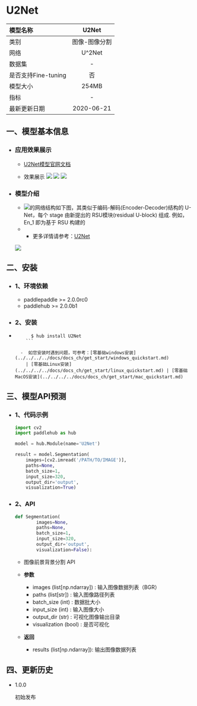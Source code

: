 # U2Net

|模型名称|U2Net|
| :--- | :---: | 
|类别|图像-图像分割|
|网络|U^2Net|
|数据集|-|
|是否支持Fine-tuning|否|
|模型大小|254MB|
|指标|-|
|最新更新日期|2020-06-21|



## 一、模型基本信息

- ### 应用效果展示
    - [U2Net模型官网文档](https://www.paddlepaddle.org.cn/hubdetail?name=U2Net&en_category=ImageSegmentation)

    - 效果展示
    ![](https://ai-studio-static-online.cdn.bcebos.com/4d77bc3a05cf48bba6f67b797978f4cdf10f38288b9645d59393dd85cef58eff)
    ![](https://ai-studio-static-online.cdn.bcebos.com/865b7b6a262b4ce3bbba4a5c0d973d9eea428bc3e8af4f76a1cdab0c04e3dd33)
    ![](https://ai-studio-static-online.cdn.bcebos.com/11c9eba8de6d4316b672f10b285245061821f0a744e441f3b80c223881256ca0)

- ### 模型介绍
    * ![](http://latex.codecogs.com/svg.latex?U^2Net)的网络结构如下图，其类似于编码-解码(Encoder-Decoder)结构的 U-Net，每个 stage 由新提出的 RSU模块(residual U-block) 组成. 例如，En_1 即为基于 RSU 构建的
    *  - 更多详情请参考：[U2Net](https://github.com/xuebinqin/U-2-Net)

    ![](https://ai-studio-static-online.cdn.bcebos.com/999d37b4ffdd49dc9e3315b7cec7b2c6918fdd57c8594ced9dded758a497913d)

## 二、安装

- ### 1、环境依赖
    - paddlepaddle >= 2.0.0rc0  
    - paddlehub >= 2.0.0b1

- ### 2、安装
- ```shell
        $ hub install U2Net
      ```
      
    -  如您安装时遇到问题，可参考：[零基础windows安装](../../../../docs/docs_ch/get_start/windows_quickstart.md)
      | [零基础Linux安装](../../../../docs/docs_ch/get_start/linux_quickstart.md) | [零基础MacOS安装](../../../../docs/docs_ch/get_start/mac_quickstart.md)

## 三、模型API预测
- ### 1、代码示例

    ```python
    import cv2
    import paddlehub as hub

    model = hub.Module(name='U2Net')

    result = model.Segmentation(
        images=[cv2.imread('/PATH/TO/IMAGE')],
        paths=None,
        batch_size=1,
        input_size=320,
        output_dir='output',
        visualization=True)
    ```
 - ### 2、API

    ```python
    def Segmentation(
            images=None,
            paths=None,
            batch_size=1,
            input_size=320,
            output_dir='output',
            visualization=False):
    ```
    - 图像前景背景分割 API

    -   **参数**
        * images (list[np.ndarray]) : 输入图像数据列表（BGR）
        * paths (list[str]) : 输入图像路径列表
        * batch_size (int) : 数据批大小
        * input_size (int) : 输入图像大小
        * output_dir (str) : 可视化图像输出目录
        * visualization (bool) : 是否可视化

    -   **返回**
        * results (list[np.ndarray]): 输出图像数据列表

## 四、更新历史

* 1.0.0

  初始发布
